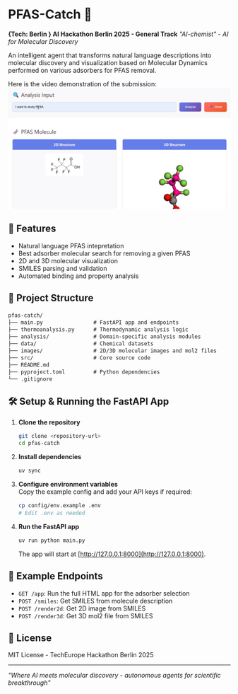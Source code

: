 # PFAS-Catch 🧪

**{Tech: Berlin } AI Hackathon Berlin 2025 - General Track**
*"AI-chemist" - AI for Molecular Discovery*

An intelligent agent that transforms natural language descriptions into molecular discovery and visualization based on Molecular Dynamics performed on various adsorbers for PFAS removal.

Here is the video demonstration of the submission: [![Watch the video](images/video_thumbnail.png)](https://drive.google.com/file/d/1q7I1suQlWol1CHcKXmZfSbBtwTPGl6Eh/view?usp=drive_link)

## 🚀 Features

- Natural language PFAS intepretation
- Best adsorber molecular search for removing a given PFAS
- 2D and 3D molecular visualization
- SMILES parsing and validation
- Automated binding and property analysis

## 📁 Project Structure

```
pfas-catch/
├── main.py                # FastAPI app and endpoints
├── thermoanalysis.py      # Thermodynamic analysis logic
├── analysis/              # Domain-specific analysis modules
├── data/                  # Chemical datasets
├── images/                # 2D/3D molecular images and mol2 files
├── src/                   # Core source code
├── README.md
├── pyproject.toml         # Python dependencies
└── .gitignore
```

## 🛠️ Setup & Running the FastAPI App

1. **Clone the repository**
    ```bash
    git clone <repository-url>
    cd pfas-catch
    ```

2. **Install dependencies**
    ```bash
    uv sync
    ```

3. **Configure environment variables**  
   Copy the example config and add your API keys if required:
    ```bash
    cp config/env.example .env
    # Edit .env as needed
    ```

4. **Run the FastAPI app**
    ```bash
    uv run python main.py
    ```
    The app will start at [http://127.0.0.1:8000](http://127.0.0.1:8000).

## 🧪 Example Endpoints

- `GET /app`: Run the full HTML app for the adsorber selection
- `POST /smiles`: Get SMILES from molecule description
- `POST /render2d`: Get 2D image from SMILES
- `POST /render3d`: Get 3D mol2 file from SMILES

## 📄 License

MIT License - TechEurope Hackathon Berlin 2025

---

*"Where AI meets molecular discovery - autonomous agents for scientific breakthrough"*
